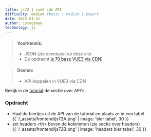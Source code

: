 ```yaml
---
title: js72 | vue3 cdn API
difficulty: medium #basic | medium | expert
date: 2023-01-31
author: cstegeman
technology: js
---
```

  


> #### Voorkennis:  
> * JSON (zie eventueel op deze site: 
> * De opdracht [js 70 base VUE3 via CDN](../js70-or-vue3-cdn-base/))

> #### Doelen:  
> * API koppelen in VUE3 via CDN

Bekijk in de [tutorial](https://std.stegion.nl/cs_codebase/js70_vue3cdn_base/index.html) de sectie over API's.
### Opdracht
* Haal de biertjes uit de API van de tutorial en plaats ze in een tabel  
{{ '/_assets/frontend/js72A.png' | image: 'bier tabel', 30 }}
* zet headers &lt;th&gt; boven de kolommen (zie sectie over headers)   
{{ '/_assets/frontend/js72B.png' | image: 'headers bier tabel', 30 }}
